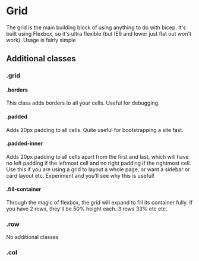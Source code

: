# Grid
The grid is the main building block of using anything to do with bicep. It's built using Flexbox, so it's ultra flexible (but IE9 and lower just flat out won't work). Usage is fairly simple

## Additional classes

### .grid

#### .borders
This class adds borders to all your cells. Useful for debugging.

#### .padded
Adds 20px padding to all cells. Quite useful for bootstrapping a site fast.

#### .padded-inner
Adds 20px padding to all cells apart from the first and last, which will have no left padding if the leftmost cell and no right padding if the rightmost cell. Use this if you are using a grid to layout a whole page, or want a sidebar or card layout etc. Experiment and you'll see why this is useful!

#### .fill-container
Through the magic of flexbox, the grid will expand to fill its container fully. If you have 2 rows, they'll be 50% height each. 3 rows 33% etc etc.

### .row
No additional classes

### .col

#### .fixed
Add this class to any column you want to be fixed width, along with a width property. Great for sidebars!

## Usage example
#### MARKUP
```
<div class="grid borders">
  <div class="row">
      <div class="col">
        1
      </div>
      <div class="col">
        2
      </div>
  </div>
</div>
```
#### GENERATES
<div class="example-code">
<div class="grid borders">
  <div class="row">
      <div class="col">
        1
      </div>
      <div class="col">
        2
      </div>
  </div>
</div>
</div>
